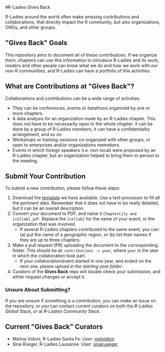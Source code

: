 #R-Ladies Gives Back

R-Ladies around the world often make amazing contributions and collaborations, that directly impact the R community, but also organizations, ONGs, and other groups.

## "Gives Back" Goals
This repository aims to document all of these contributions. If we organize them, chapters can use this information to introduce R-Ladies and its work, readers and other people can know what we do and how we work with our non-R communities, and R-Ladies can have a portfolio of this activities.

## What are Contributions at "Gives Back"?
Collaborations and contributions can be a wide range of activities.
- They can be conferences, events or datathons organized by one or more chapters.
- A data analysis for an organization made by an R-Ladies chapter. This does not have to be necessarily open to the whole chapter: it can be done by a group of R-Ladies members, it can have a confidentiality arrangement, and so on.
- Workshops or training-sessions co-organized with other groups, or open to enterprises and/or organizations memebers.
- Events in which foreign speakers (i.e. non-local) were proposed by an R-Ladies chapter, but an organization helped to bring them in-person to the meeting.

## Submit Your Contribution
To submit a new contribution, please follow these steps:
1. Download the [template](/resources/Template.docx) we have available. Use a text-processor to fill all the pertinent data. Remember that it does not have to be really detailed, but it can be an overall description.
1. Convert your document to PDF, and name it `ChapterCity and [collab].pdf`. Replace the `[collab]` for the name of your event, or the organization that was involved. 
   - If several R-Ladies chapters contributed to the same event, you can: (a) put the name of a geographic region, or (b) list their names if they are up to three chapters.
1. Make a pull request (PR) uploading the document to the corresponding folder. This should be at: `contributions -> year`, where `year` is the year in which the collaboration took part.
   - If your collaboration/event started in one year, and ended on the next one, please upload _in the starting year folder_.
1. Curators of the **Gives Back** repo will double check your submission, and either request changes or accept it.

### Unsure About Submitting?
If you are unsure if something is a contribution, you can make an issue on the repository, or you can contact current curators on both the _R-Ladies Global_ Slack, or at _R-Ladies Community_ Slack.

## Current "Gives Back" Curators
- Melina Vidoni, R-Ladies Santa Fe. User: [melvidoni](https://github.com/melvidoni)
- Sina Rüeger, R-Ladies Lausanne. User: [sinarueeger](https://github.com/sinarueeger)
